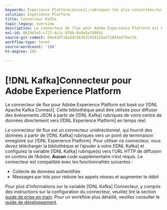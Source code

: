 ```yaml
---
keywords: Experience Platform;accueil;rubriques les plus consultées;kafka;connecteur kafka;Kafka;
solution: Experience Platform
title: Connecteur Kafka
topic-legacy: overview
description: Le connecteur de flux pour Adobe Experience Platform est basé sur Apache Kafka Connect. Cette bibliothèque peut être utilisée pour diffuser en temps réel des événements JSON depuis les rubriques Kafka de votre centre de données directement vers Experience Platform.
exl-id: 062963e5-c727-4c2c-97db-8a9a5a7d903c
source-git-commit: 04a43df2da34c563b3c919115e271843a279ac56
workflow-type: tm+mt
source-wordcount: '188'
ht-degree: 29%

---
```


# [!DNL Kafka]Connecteur pour Adobe Experience Platform

Le connecteur de flux pour Adobe Experience Platform est basé sur [!DNL Apache Kafka Connect]. Cette bibliothèque peut être utilisée pour diffuser des événements JSON à partir de [!DNL Kafka] rubriques de votre centre de données directement vers [!DNL Experience Platform] en temps réel.

Le connecteur de flux est un connecteur unidirectionnel, qui fournit des données à partir de [!DNL Kafka] rubriques vers un point de terminaison enregistré sur [!DNL Experience Platform]. Pour utiliser ce connecteur, vous devez télécharger la bibliothèque et l’ajouter à votre [!DNL Kafka] et configurez la variable [!DNL Kafka] rubrique(s) vers l’URL HTTP de diffusion en continu de l’Adobe. **Aucun** code supplémentaire n’est requis. Le connecteur est compatible avec les fonctionnalités suivantes :

- Collecte de données authentifiée
- Messages par lots pour réduire les appels réseau et augmenter le débit

Pour plus d’informations sur la variable [!DNL Kafka] Connecteur, y compris des instructions sur la configuration du connecteur, veuillez lire la section [guide de prise en main](https://github.com/adobe/experience-platform-streaming-connect). Pour un workflow plus détaillé, veuillez consulter le [guide de développement](https://www.adobe.com/go/kafka-connector-developer-guide).
